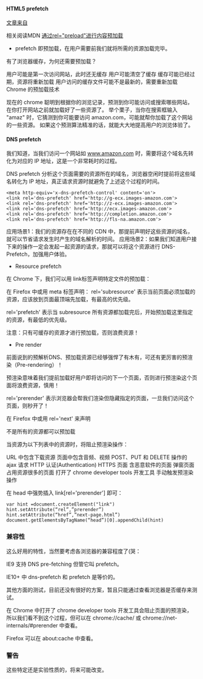 #### HTML5 prefetch

[文章来自](http://www.jianshu.com/p/7f58ddfc1392)

相关阅读MDN [通过rel="preload"进行内容预加载](https://developer.mozilla.org/zh-CN/docs/Web/HTML/Preloading_content)

- prefetch 即预加载，在用户需要前我们就将所需的资源加载完毕。

有了浏览器缓存，为何还需要预加载？

用户可能是第一次访问网站，此时还无缓存
用户可能清空了缓存
缓存可能已经过期，资源将重新加载
用户访问的缓存文件可能不是最新的，需要重新加载
Chrome 的预加载技术

现在的 chrome 聪明到根据你的浏览记录，预测到你可能访问或搜索哪些网站，在你打开网站之前就加载好了一些资源了。
举个栗子，当你在搜索框输入 "amaz" 时，它猜测到你可能要访问 amazon.com，可能就帮你加载了这个网站的一些资源。
如果这个预测算法精准的话，就能大大地提高用户的浏览体验了。

#### DNS prefetch

我们知道，当我们访问一个网站如 www.amazon.com 时，需要将这个域名先转化为对应的 IP 地址，这是一个非常耗时的过程。

DNS prefetch 分析这个页面需要的资源所在的域名，浏览器空闲时提前将这些域名转化为 IP 地址，真正请求资源时就避免了上述这个过程的时间。

```
<meta http-equiv='x-dns-prefetch-control' content='on'>
<link rel='dns-prefetch' href='http://g-ecx.images-amazon.com'>
<link rel='dns-prefetch' href='http://z-ecx.images-amazon.com'>
<link rel='dns-prefetch' href='http://ecx.images-amazon.com'>
<link rel='dns-prefetch' href='http://completion.amazon.com'>
<link rel='dns-prefetch' href='http://fls-na.amazon.com'>
```
应用场景1：我们的资源存在在不同的 CDN 中，那提前声明好这些资源的域名，就可以节省请求发生时产生的域名解析的时间。
应用场景2：如果我们知道用户接下来的操作一定会发起一起资源的请求，那就可以将这个资源进行 DNS-Prefetch，加强用户体验。

- Resource prefetch

在 Chrome 下，我们可以用 link标签声明特定文件的预加载：

<link rel='subresource' href='critical.js'>
<link rel='subresource' href='main.css'>

<link rel='prefetch' href='secondary.js'>
在 Firefox 中或用 meta 标签声明：

<meta http-equiv="Link" content="<critical.js>; rel=prefetch">
rel='subresource' 表示当前页面必须加载的资源，应该放到页面最顶端先加载，有最高的优先级。

rel='prefetch' 表示当 subresource 所有资源都加载完后，开始预加载这里指定的资源，有最低的优先级。

注意：只有可缓存的资源才进行预加载，否则浪费资源！

- Pre render

前面说到的预解析DNS、预加载资源已经够强悍了有木有，可还有更厉害的预渲染（Pre-rendering）！

预渲染意味着我们提前加载好用户即将访问的下一个页面，否则进行预渲染这个页面将浪费资源，慎用！

<link rel='prerender' href='http://www.pagetoprerender.com'>
rel='prerender' 表示浏览器会帮我们渲染但隐藏指定的页面，一旦我们访问这个页面，则秒开了！

在 Firefox 中或用 rel='next' 来声明

<link rel="next" href="http://www.pagetoprerender.com">
不是所有的资源都可以预加载

当资源为以下列表中的资源时，将阻止预渲染操作：

URL 中包含下载资源
页面中包含音频、视频
POST、PUT 和 DELETE 操作的 ajax 请求
HTTP 认证(Authentication)
HTTPS 页面
含恶意软件的页面
弹窗页面
占用资源很多的页面
打开了 chrome developer tools 开发工具
手动触发预渲染操作

在 head 中强势插入 link[rel='prerender'] 即可：

```
var hint =document.createElement("link")
hint.setAttribute(“rel”,”prerender”)
hint.setAttribute(“href”,”next-page.html”)
document.getElementsByTagName(“head”)[0].appendChild(hint)
```
### 兼容性

这么好用的特性，当然要考虑各浏览器的兼容程度了(哭：

IE9 支持 DNS pre-fetching 但管它叫 prefetch。

IE10+ 中 dns-prefetch 和 prefetch 是等价的。

其他方面的测试，目前还没有很好的方案，暂且只能通过查看浏览器是否缓存来测试。

在 Chrome 中打开了 chrome developer tools 开发工具会阻止页面的预渲染，所以我们看不到这个过程，但可以在 chrome://cache/ 或 chrome://net-internals/#prerender 中查看。

Firefox 可以在 about:cache 中查看。

### 警告

这些特定还是实验性质的，将来可能改变。

